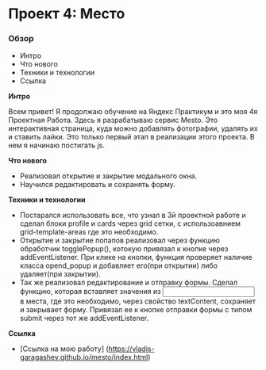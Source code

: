 # Проект 4: Место

### Обзор

* Интро
* Что нового
* Техники и технологии
* Ссылка

**Интро**

Всем привет! Я продолжаю обучение на Яндекс Практикум и это моя 4я Проектная Работа.
Здесь я разрабатываю сервис Mesto. Это интерактивная страница, куда можно добавлять
фотографии, удалять их и ставить лайки.
Это только первый этап в реализации этого проекта. В нем я начинаю постигать js.

**Что нового**

* Реализовал открытие и закрытие модального окна.
* Научился редактировать и сохранять форму.

**Техники и технологии**

* Постарался использовать все, что узнал в 3й проектной работe и сделал блоки
profile и cards через grid сетки, с использоавнием grid-template-areas
где это необходимо.
* Открытие и закрытие попапов реализовал через функцию обработчик togglePopup(),
котокую привязал к кнопке через addEventListener. При клике на кнопки, функция
проверяет наличие класса opend_popup и добавляет его(при открытии) либо удаляет(при
закрытии).
* Так же реализовал редактирование и отправку формы. Сделал функцию, которая вставляет
значения из <input> в места, где это необходимо, через свойство textContent, сохраняет
и закрывает форму. Привязал ее к кнопке отправки формы с типом submit через тот же
addEventListener.

**Ссылка**

* [Ссылка на мою работу] (https://vladis-garagashev.github.io/mesto/index.html)
